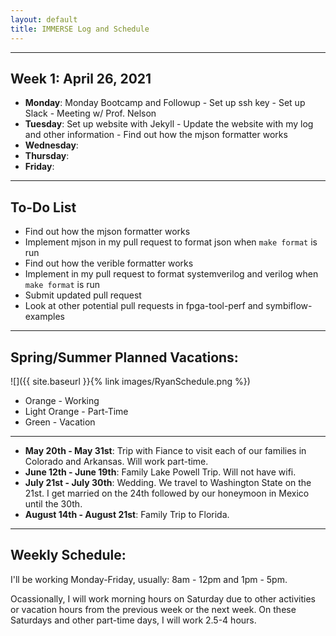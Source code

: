```yaml
---
layout: default
title: IMMERSE Log and Schedule
---
```


---

## Week 1: April 26, 2021

* **Monday**: Monday Bootcamp and Followup - Set up ssh key - Set up Slack - Meeting w/ Prof. Nelson
* **Tuesday**: Set up website with Jekyll - Update the website with my log and other information - Find out how the mjson formatter works
* **Wednesday**: 
* **Thursday**: 
* **Friday**:

---

## To-Do List

* Find out how the mjson formatter works
* Implement mjson in my pull request to format json when `make format` is run
* Find out how the verible formatter works 
* Implement in my pull request to format systemverilog and verilog when `make format` is run
* Submit updated pull request
* Look at other potential pull requests in fpga-tool-perf and symbiflow-examples

---

## Spring/Summer Planned Vacations:

![]({{ site.baseurl }}{% link images/RyanSchedule.png %})
* Orange - Working
* Light Orange - Part-Time
* Green - Vacation

---

* **May 20th - May 31st**: Trip with Fiance to visit each of our families in Colorado and Arkansas. Will work part-time.
* **June 12th - June 19th**: Family Lake Powell Trip. Will not have wifi.
* **July 21st - July 30th**: Wedding. We travel to Washington State on the 21st. I get married on the 24th followed by our honeymoon in Mexico until the 30th.
* **August 14th - August 21st**: Family Trip to Florida.

---

## Weekly Schedule:
I'll be working Monday-Friday, usually: 8am - 12pm and 1pm - 5pm.

Ocassionally, I will work morning hours on Saturday due to other activities or vacation hours from the previous week or the next week. On these Saturdays and other part-time days, I will work 2.5-4 hours.